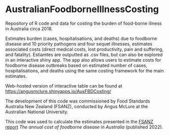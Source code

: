 # AustralianFoodborneIllnessCosting
 
Repository of R code and data for costing the burden of food-borne illness in Australia circa 2018.

Estimates burden (cases, hospitalisations, and deaths) due to foodborne disease and 10 priority pathogens and four sequel illnesses, estimates associated costs (direct medical costs, lost productivity, pain and suffering, and fatality). Estiamtes are outputted as .csv files, but can also be explored in an interactive shiny app. The app also allows users to estimate costs for foodborne disease outbreaks based on estimated number of cases, hospitalisations, and deaths using the same costing framework for the main estimates.

Web-hosted version of interactive table can be found at https://angusmclure.shinyapps.io/AusFBDCosting/

The development of this code was commissioned by Food Standards Australia New Zealand (FSANZ), conducted by Angus McLure at the Australian National University.

This code was used to calculate the estimates presented in the [FSANZ report]( https://www.foodstandards.gov.au/publications/Documents/ANU%20Foodborne%20Disease%20Final%20Report.pdf) *The annual cost of foodborne disease in Australia* (published 2022).  
